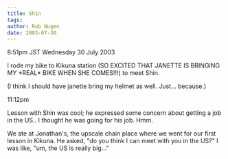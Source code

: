 ```yaml
---
title: Shin
tags: 
author: Rob Nugen
date: 2003-07-30
---
```


<p class=date>8:51pm JST Wednesday 30 July 2003</p>

<p>I rode my bike to Kikuna station (SO EXCITED THAT JANETTE IS
BRINGING MY *REAL* BIKE WHEN SHE COMES!!!) to meet Shin.</p>

<p>(I think I should have janette bring my helmet as well.  Just...
because.)</p>

<p class=date>11:12pm</p>

<p>Lesson with Shin was cool; he expressed some concern about getting
a job in the US..  I thought he was going for his job.  Hmm.</p>

<p>We ate at Jonathan's, the upscale chain place where we went for our
first lesson in Kikuna.  He asked, "do you think I can meet with you
in the US?"  I was like, "um, the US is really big..."</p>
